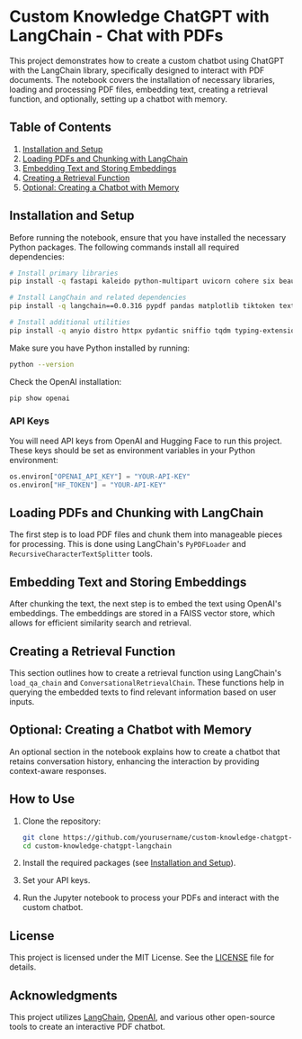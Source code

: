 # **Custom Knowledge ChatGPT with LangChain - Chat with PDFs**

This project demonstrates how to create a custom chatbot using ChatGPT with the LangChain library, specifically designed to interact with PDF documents. The notebook covers the installation of necessary libraries, loading and processing PDF files, embedding text, creating a retrieval function, and optionally, setting up a chatbot with memory.

## Table of Contents

1. [Installation and Setup](#installation-and-setup)
2. [Loading PDFs and Chunking with LangChain](#loading-pdfs-and-chunking-with-langchain)
3. [Embedding Text and Storing Embeddings](#embedding-text-and-storing-embeddings)
4. [Creating a Retrieval Function](#creating-a-retrieval-function)
5. [Optional: Creating a Chatbot with Memory](#optional-creating-a-chatbot-with-memory)

## Installation and Setup

Before running the notebook, ensure that you have installed the necessary Python packages. The following commands install all required dependencies:

```bash
# Install primary libraries
pip install -q fastapi kaleido python-multipart uvicorn cohere six beautifulsoup4

# Install LangChain and related dependencies
pip install -q langchain==0.0.316 pypdf pandas matplotlib tiktoken textract transformers openai==0.28.1 faiss-cpu

# Install additional utilities
pip install -q anyio distro httpx pydantic sniffio tqdm typing-extensions
```

Make sure you have Python installed by running:

```bash
python --version
```

Check the OpenAI installation:

```bash
pip show openai
```

### API Keys

You will need API keys from OpenAI and Hugging Face to run this project. These keys should be set as environment variables in your Python environment:

```python
os.environ["OPENAI_API_KEY"] = "YOUR-API-KEY"
os.environ["HF_TOKEN"] = "YOUR-API-KEY"
```

## Loading PDFs and Chunking with LangChain

The first step is to load PDF files and chunk them into manageable pieces for processing. This is done using LangChain's `PyPDFLoader` and `RecursiveCharacterTextSplitter` tools.

## Embedding Text and Storing Embeddings

After chunking the text, the next step is to embed the text using OpenAI's embeddings. The embeddings are stored in a FAISS vector store, which allows for efficient similarity search and retrieval.

## Creating a Retrieval Function

This section outlines how to create a retrieval function using LangChain's `load_qa_chain` and `ConversationalRetrievalChain`. These functions help in querying the embedded texts to find relevant information based on user inputs.

## Optional: Creating a Chatbot with Memory

An optional section in the notebook explains how to create a chatbot that retains conversation history, enhancing the interaction by providing context-aware responses.

## How to Use

1. Clone the repository:
    ```bash
    git clone https://github.com/yourusername/custom-knowledge-chatgpt-langchain.git
    cd custom-knowledge-chatgpt-langchain
    ```

2. Install the required packages (see [Installation and Setup](#installation-and-setup)).

3. Set your API keys.

4. Run the Jupyter notebook to process your PDFs and interact with the custom chatbot.

## License

This project is licensed under the MIT License. See the [LICENSE](LICENSE) file for details.

## Acknowledgments

This project utilizes [LangChain](https://github.com/hwchase17/langchain), [OpenAI](https://openai.com/), and various other open-source tools to create an interactive PDF chatbot.

